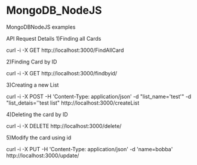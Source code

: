 # MongoDB_NodeJS
MongoDBNodeJS  examples 

API Request Details
1)Finding all Cards

curl -i -X GET http://localhost:3000/FindAllCard 

2)Finding Card by ID

curl -i -X GET http://localhost:3000/findbyid/<ID>

3)Creating a new List

curl -i -X POST -H 'Content-Type: application/json' -d "list_name='test'" -d "list_detais=''test list" http://localhost:3000/createList

4)Deleting the card by ID

curl -i -X DELETE http://localhost:3000/delete/<ID>


5)Modify the card using id

curl -i -X PUT -H 'Content-Type: application/json' -d 'name=bobba' http://localhost:3000/update/<id>
